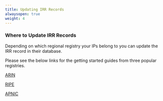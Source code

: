 ```yaml
---
title: Updating IRR Records
alwaysopen: true
weight: 4
---
```

### Where to Update IRR Records

Depending on which regional registry your IPs belong to you can update the IRR record in their database. 

Please see the below links for the getting started guides from three popular registries.

[ARIN](https://www.arin.net/resources/manage/irr/quickstart/)

[RIPE](https://www.ripe.net/manage-ips-and-asns/db/support/managing-route-objects-in-the-irr)

[APNIC](https://www.apnic.net/about-apnic/whois_search/about/what-is-in-whois/irr/)

